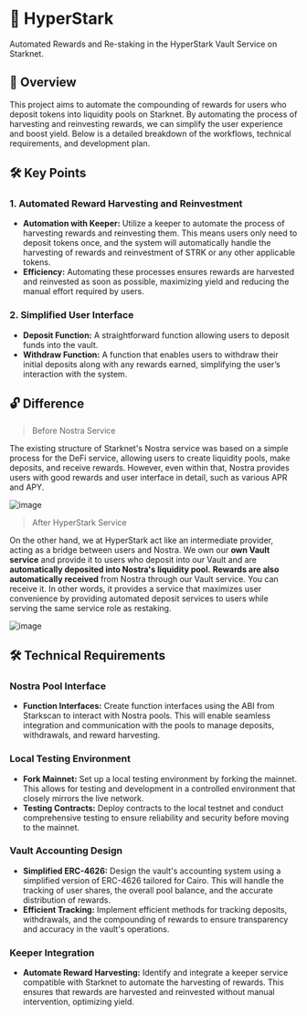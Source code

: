 # 🚀 HyperStark
Automated Rewards and Re-staking in the HyperStark Vault Service on Starknet.

## 📌 Overview
This project aims to automate the compounding of rewards for users who deposit tokens into liquidity pools on Starknet. 
By automating the process of harvesting and reinvesting rewards, we can simplify the user experience and boost yield. 
Below is a detailed breakdown of the workflows, technical requirements, and development plan.

## 🛠️ Key Points
### **1. Automated Reward Harvesting and Reinvestment** 
- **Automation with Keeper:** Utilize a keeper to automate the process of harvesting rewards and reinvesting them. This means users only need to deposit tokens once, and the system will automatically handle the harvesting of rewards and reinvestment of STRK or any other applicable tokens.
- **Efficiency:** Automating these processes ensures rewards are harvested and reinvested as soon as possible, maximizing yield and reducing the manual effort required by users.

### **2. Simplified User Interface** 
- **Deposit Function:** A straightforward function allowing users to deposit funds into the vault.
- **Withdraw Function:** A function that enables users to withdraw their initial deposits along with any rewards earned, simplifying the user’s interaction with the system.

## 🔓 Difference
> Before Nostra Service

The existing structure of Starknet's Nostra service was based on a simple process for the DeFi service, allowing users to create liquidity pools, make deposits, and receive rewards.
However, even within that, Nostra provides users with good rewards and user interface in detail, such as various APR and APY.

![image](https://github.com/linnnnnnh/HyperStark/assets/144579614/368b5c6b-4bd4-4e5f-a2ed-d82ab2d63e6b)

> After HyperStark Service

On the other hand, we at HyperStark act like an intermediate provider, acting as a bridge between users and Nostra.
We own our **own Vault service** and provide it to users who deposit into our Vault and are **automatically deposited into Nostra's liquidity pool.** 
**Rewards are also automatically received** from Nostra through our Vault service. You can receive it.
In other words, it provides a service that maximizes user convenience by providing automated deposit services to users while serving the same service role as restaking.

![image](https://github.com/linnnnnnh/HyperStark/assets/144579614/b615000d-d7ee-412a-b3b5-5cd4775110a2)

## 🛠️ Technical Requirements

### Nostra Pool Interface
- **Function Interfaces:** Create function interfaces using the ABI from Starkscan to interact with Nostra pools. This will enable seamless integration and communication with the pools to manage deposits, withdrawals, and reward harvesting.

### Local Testing Environment
- **Fork Mainnet:** Set up a local testing environment by forking the mainnet. This allows for testing and development in a controlled environment that closely mirrors the live network.
- **Testing Contracts:** Deploy contracts to the local testnet and conduct comprehensive testing to ensure reliability and security before moving to the mainnet.

### Vault Accounting Design
- **Simplified ERC-4626:** Design the vault's accounting system using a simplified version of ERC-4626 tailored for Cairo. This will handle the tracking of user shares, the overall pool balance, and the accurate distribution of rewards.
- **Efficient Tracking:** Implement efficient methods for tracking deposits, withdrawals, and the compounding of rewards to ensure transparency and accuracy in the vault's operations.

### Keeper Integration
- **Automate Reward Harvesting:** Identify and integrate a keeper service compatible with Starknet to automate the harvesting of rewards. This ensures that rewards are harvested and reinvested without manual intervention, optimizing yield.
